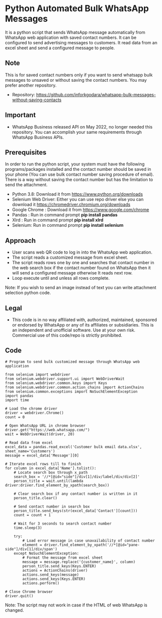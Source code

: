 # Python Automated Bulk WhatsApp Messages

It is a python script that sends WhatsApp message automatically from WhatsApp web application with saved contact numbers. It can be configured to send advertising messages to customers. It read data from an excel sheet and send a configured message to people.

## Note
This is for saved contact numbers only if you want to send whatsapp bulk messages to unsaved or without saving the contact numbers. You may prefer another repository.
* Repository: https://github.com/inforkgodara/whatsapp-bulk-messages-without-saving-contacts

## Important
* WhatsApp Business released API on May 2022, no longer needed this repository. You can accomplish your same requirements through WhatsApp Business APIs.

## Prerequisites

In order to run the python script, your system must have the following programs/packages installed and the contact number should be saved in your phone (You can use bulk contact number saving procedure of email). There is a way without saving the contact number but has the limitation to send the attachment.
* Python 3.8: Download it from https://www.python.org/downloads
* Selenium Web Driver: Either you can use repo driver else you can download it https://chromedriver.chromium.org/downloads
* Google Chrome : Download it from https://www.google.com/chrome
* Pandas : Run in command prompt **pip install pandas**
* Xlrd : Run in command prompt **pip install xlrd**
* Selenium: Run in command prompt **pip install selenium** 

## Approach
* User scans web QR code to log in into the WhatsApp web application.
* The script reads a customized message from excel sheet.
* The script reads rows one by one and searches that contact number in the web search box if the contact number found on WhatsApp then it will send a configured message otherwise It reads next row. 
* Loop execute until and unless all rows complete.

Note: If you wish to send an image instead of text you can write attachment selection python code.

## Legal
* This code is in no way affiliated with, authorized, maintained, sponsored or endorsed by WhatsApp or any of its affiliates or subsidiaries. This is an independent and unofficial software. Use at your own risk. Commercial use of this code/repo is strictly prohibited.

## Code
```
# Program to send bulk customized message through WhatsApp web application

from selenium import webdriver
from selenium.webdriver.support.ui import WebDriverWait
from selenium.webdriver.common.keys import Keys
from selenium.webdriver.common.action_chains import ActionChains
from selenium.common.exceptions import NoSuchElementException
import pandas
import time

# Load the chrome driver
driver = webdriver.Chrome()
count = 0

# Open WhatsApp URL in chrome browser
driver.get("https://web.whatsapp.com/")
wait = WebDriverWait(driver, 20)

# Read data from excel
excel_data = pandas.read_excel('Customer bulk email data.xlsx', sheet_name='Customers')
message = excel_data['Message'][0]

# Iterate excel rows till to finish
for column in excel_data['Name'].tolist():
    # Locate search box through x_path
    search_box = '//*[@id="side"]/div[1]/div/label/div/div[2]'
    person_title = wait.until(lambda driver:driver.find_element_by_xpath(search_box))

    # Clear search box if any contact number is written in it
    person_title.clear()

    # Send contact number in search box
    person_title.send_keys(str(excel_data['Contact'][count]))
    count = count + 1

    # Wait for 3 seconds to search contact number
    time.sleep(3)

    try:
        # Load error message in case unavailability of contact number
        element = driver.find_element_by_xpath('//*[@id="pane-side"]/div[1]/div/span')
    except NoSuchElementException:
        # Format the message from excel sheet
        message = message.replace('{customer_name}', column)
        person_title.send_keys(Keys.ENTER)
        actions = ActionChains(driver)
        actions.send_keys(message)
        actions.send_keys(Keys.ENTER)
        actions.perform()

# Close Chrome browser
driver.quit()
```
Note: The script may not work in case if the HTML of web WhatsApp is changed.

